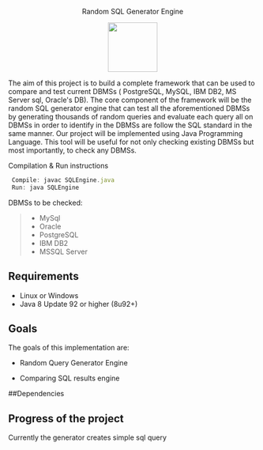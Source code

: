 <p align = "center">
Random SQL Generator Engine

<a>
<p align = "center">
<img src="https://www.nuodb.com/sites/default/files/graphics/icons/SQL-icon-transparent.png" width="100" height="100"/>
</a>


The aim of this project is to build a complete framework that can be used to compare and test current DBMSs ( PostgreSQL, MySQL, IBM DB2, MS Server sql, Oracle's DB). 
The core component of the framework will be the random SQL generator engine  that can test all the aforementioned DBMSs by generating thousands of  random queries 
and evaluate each query all on DBMSs in order to identify in the DBMSs are follow the SQL standard in the same manner.
Our project will be implemented using Java Programming Language. This tool will be useful for not only checking existing DBMSs but most importantly, to check any DBMSs. 


Compilation & Run instructions

```javascript
 Compile: javac SQLEngine.java
 Run: java SQLEngine
```

DBMSs to be checked:

 >- MySql
 >- Oracle
 >- PostgreSQL
 >- IBM DB2
 >- MSSQL Server

## Requirements

* Linux or Windows
* Java 8 Update 92 or higher (8u92+)
  
## Goals

The goals of this implementation are:

* Random Query Generator Engine

* Comparing SQL results engine


##Dependencies


## Progress of the project
Currently the generator creates simple sql query


